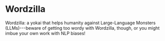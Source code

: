 # Wordzilla
Wordzilla: a yokai that helps humanity against Large-Language Monsters (LLMs)---beware of getting too wordy with Wordzilla, though, or you might imbue your own work with NLP biases!
